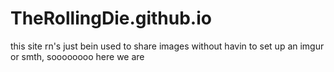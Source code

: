 # TheRollingDie.github.io
this site rn's just bein used to share images without havin to set up an imgur or smth, soooooooo here we are
